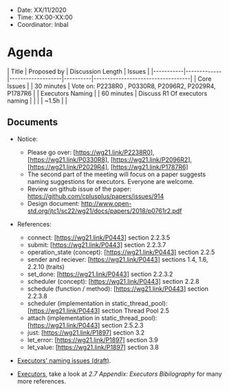 * Date: XX/11/2020
* Time: XX:00-XX:00
* Coordinator: Inbal

# Agenda

| Title | Proposed by | Discussion Length | Issues                            |
|-----------|-------------|-------------------|----------|-----------------------------------|
| Core Issues |   | 30 minutes    | Vote on: P2238R0 , P0330R8, P2096R2, P2029R4, P1787R6  |
| Executors Naming |   | 60 minutes    | Discuss R1 Of executors naming   |
|           |   | ~1.5h     |                                                          |

## Documents

* Notice: 
  * Please go over: [https://wg21.link/P2238R0], [https://wg21.link/P0330R8], [https://wg21.link/P2096R2], [https://wg21.link/P2029R4], [https://wg21.link/P1787R6]
  * The second part of the meeting will focus on a paper suggests naming suggestions for executors. Everyone are welcome. 
  * Review on github issue of the paper: https://github.com/cplusplus/papers/issues/914
  * Design document: http://www.open-std.org/jtc1/sc22/wg21/docs/papers/2018/p0761r2.pdf

* References:
  * connect: [https://wg21.link/P0443] section 2.2.3.5
  * submit: [https://wg21.link/P0443] section 2.2.3.7
  * operation_state (concept): [https://wg21.link/P0443] section 2.2.5
  * sender and reciever: [https://wg21.link/P0443] sections 1.4, 1.6, 2.2.10 (traits)
  * set_done: [https://wg21.link/P0443] section 2.2.3.2
  * scheduler (concept): [https://wg21.link/P0443] section 2.2.8
  * schedule (function / method): [https://wg21.link/P0443] section 2.2.3.8
  * scheduler (implementation in static_thread_pool): [https://wg21.link/P0443] section Thread Pool 2.5
  * attach (implementation in static_thread_pool): [https://wg21.link/P0443] section 2.5.2.3
  * just: [https://wg21.link/P1897] section 3.2
  * let_error: [https://wg21.link/P1897] section 3.9
  * let_value: [https://wg21.link/P1897] section 3.8
  
* [Executors' naming issues (draft)](https://docs.google.com/document/d/1AXgg3-sMhYFNv0UJ95K1XQiNBbk9wQ16t6lY5YVidtQ/edit?usp=sharing).
* [Executors](wg21.link/p0443), take a look at _2.7 Appendix: Executors Bibilography_ for many more references.
